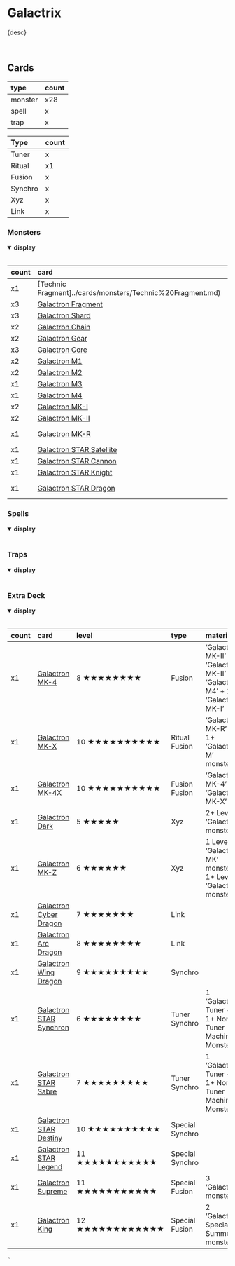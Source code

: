 # Galactrix

{desc}


<br>


## Cards

| type | count |
| :--- | :---- |
| monster | x28 |
| spell | x |
| trap | x |

| Type | count |
| :--- | :---- |
| Tuner | x |
| Ritual | x1 |
| Fusion | x |
| Synchro | x |
| Xyz | x |
| Link | x |

### Monsters

<details open>
  <summary> <b> display </b> </summary> <br>

| count | card | level | notes |
| :---- | :--- | :---- | :---- |
| x1 | [Technic Fragment]../cards/monsters/Technic%20Fragment.md) | 1 ★★ | double sacrifice |
| x3 | [Galactron Fragment](../cards/Galactron%20.md) | 2 ★★ | |
| x3 | [Galactron Shard](../cards/Galactron%20.md) | 2 ★★ | |
| x2 | [Galactron Chain](../cards/Galactron%20.md) | 1 ★ | |
| x2 | [Galactron Gear](../cards/Galactron%20.md) | 1 ★ | |
| x3 | [Galactron Core](../cards/Galactron%20.md) | 3 ★★★ | Tuner |
| x2 | [Galactron M1](../cards/Galactron%20.md) | 3 ★★★ | |
| x2 | [Galactron M2](../cards/Galactron%20.md) | 4 ★★★★ | |
| x1 | [Galactron M3](../cards/Galactron%20.md) | 5 ★★★★★ | Tuner |
| x1 | [Galactron M4](../cards/Galactron%20.md) | 6 ★★★★★★ | Tuner |
| x2 | [Galactron MK-I](../cards/Galactron%20.md) | 5 ★★★★★ | |
| x2 | [Galactron MK-II](../cards/Galactron%20.md) | 6 ★★★★★★ | |
| x1 | [Galactron MK-R](../cards/Galactron%20.md) | 8 ★★★★★★★★ | Ritual |
| x1 | [Galactron STAR Satellite](../cards/Galactron%20.md) | 5 ★★★★★ | Tuner |
| x1 | [Galactron STAR Cannon](../cards/Galactron%20.md) | 6 ★★★★★★ | Tuner |
| x1 | [Galactron STAR Knight](../cards/Galactron%20.md) | 7 ★★★★★★★ | Tuner |
| x1 | [Galactron STAR Dragon](../cards/Galactron%20.md) | 8 ★★★★★★★★ | Tuner |

</details>

### Spells

<details open>
  <summary> <b> display </b> </summary> <br>



</details>

### Traps

<details open>
  <summary> <b> display </b> </summary> <br>



</details>

### Extra Deck

<details open>
  <summary> <b> display </b> </summary> <br>

| count | card | level | type | material |
| :---- | :--- | :---- | :--- | :------- |
| x1 | [Galactron MK-4](../cards/Galactron%20.md) | 8 ★★★★★★★★ | Fusion | ‘Galactron MK-II’ + ‘Galactron MK-II’ OR <br> ‘Galactron M4’ + 1 ‘Galactron MK-I’ |
| x1 | [Galactron MK-X](../cards/Galactron%20.md) | 10 ★★★★★★★★★★ | Ritual Fusion | ‘Galactron MK-R’ + 1+ ‘Galactron M’ monsters |
| x1 | [Galactron MK-4X](../cards/Galactron%20.md) | 10 ★★★★★★★★★★ | Fusion Fusion | ‘Galactron MK-4’ + ‘Galactron MK-X’ |
| x1 | [Galactron Dark](../cards/Galactron%20.md) | 5 ★★★★★ | Xyz | 2+ Level 5 ‘Galactron’ monsters |
| x1 | [Galactron MK-Z](../cards/Galactron%20.md) | 6 ★★★★★★ | Xyz | 1 Level 6 ‘Galactron MK’ monster + 1+ Level 6 ‘Galactron’ monsters
| x1 | [Galactron Cyber Dragon](../cards/Galactron%20.md) | 7 ★★★★★★★ | Link |
| x1 | [Galactron Arc Dragon](../cards/Galactron%20.md) | 8 ★★★★★★★★ | Link |
| x1 | [Galactron Wing Dragon](../cards/Galactron%20.md) | 9 ★★★★★★★★★ | Synchro |
| x1 | [Galactron STAR Synchron](../cards/Galactron%20.md) | 6 ★★★★★★★★ | Tuner Synchro | 1 ‘Galactron’ Tuner + 1+ Non-Tuner Machine Monsters |
| x1 | [Galactron STAR Sabre](../cards/Galactron%20.md) | 7 ★★★★★★★★★ | Tuner Synchro | 1 ‘Galactron’ Tuner + 1+ Non-Tuner Machine Monsters |
| x1 | [Galactron STAR Destiny](../cards/Galactron%20.md) | 10 ★★★★★★★★★★ | Special Synchro | |
| x1 | [Galactron STAR Legend](../cards/Galactron%20.md) | 11 ★★★★★★★★★★★ | Special Synchro | |
| x1 | [Galactron Supreme](../cards/Galactron%20.md) | 11 ★★★★★★★★★★★ | Special Fusion | 3 ‘Galactron’ monsters |
| x1 | [Galactron King](../cards/Galactron%20.md) | 12 ★★★★★★★★★★★★ | Special Fusion | 2 ‘Galactron’ Special Summon monsters |

</details>
‘’
